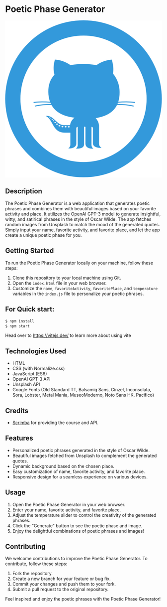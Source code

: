 # Poetic Phase Generator

![Poetic Phase Generator](assets/icon.png)

## Description

The Poetic Phase Generator is a web application that generates poetic phrases and combines them with beautiful images based on your favorite activity and place. It utilizes the OpenAI GPT-3 model to generate insightful, witty, and satirical phrases in the style of Oscar Wilde. The app fetches random images from Unsplash to match the mood of the generated quotes. Simply input your name, favorite activity, and favorite place, and let the app create a unique poetic phase for you.

## Getting Started

To run the Poetic Phase Generator locally on your machine, follow these steps:

1. Clone this repository to your local machine using Git.
2. Open the `index.html` file in your web browser.
3. Customize the `name`, `favoriteActivity`, `favoritePlace`, and `temperature` variables in the `index.js` file to personalize your poetic phrases.

## For Quick start:

```
$ npm install
$ npm start
```

Head over to https://vitejs.dev/ to learn more about using vite

## Technologies Used

- HTML
- CSS (with Normalize.css)
- JavaScript (ES6)
- OpenAI GPT-3 API
- Unsplash API
- Google Fonts (Old Standard TT, Balsamiq Sans, Cinzel, Inconsolata, Sora, Lobster, Metal Mania, MuseoModerno, Noto Sans HK, Pacifico)

## Credits

- [Scrimba](https://scrimba.com/) for providing the course and API.

## Features

- Personalized poetic phrases generated in the style of Oscar Wilde.
- Beautiful images fetched from Unsplash to complement the generated quotes.
- Dynamic background based on the chosen place.
- Easy customization of name, favorite activity, and favorite place.
- Responsive design for a seamless experience on various devices.

## Usage

1. Open the Poetic Phase Generator in your web browser.
2. Enter your name, favorite activity, and favorite place.
3. Adjust the temperature slider to control the creativity of the generated phrases.
4. Click the "Generate" button to see the poetic phase and image.
5. Enjoy the delightful combinations of poetic phrases and images!

## Contributing

We welcome contributions to improve the Poetic Phase Generator. To contribute, follow these steps:

1. Fork the repository.
2. Create a new branch for your feature or bug fix.
3. Commit your changes and push them to your fork.
4. Submit a pull request to the original repository.

Feel inspired and enjoy the poetic phrases with the Poetic Phase Generator!
